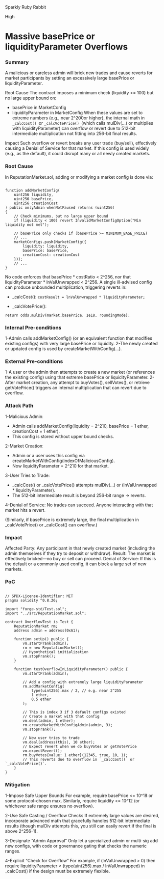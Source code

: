 Sparkly Ruby Rabbit

High

# Massive basePrice or liquidityParameter Overflows

### Summary

A malicious or careless admin will brick new trades and cause reverts for market participants by setting an excessively large basePrice or liquidityParameter.

Root Cause
The contract imposes a minimum check (liquidity >= 100) but no large upper bound on:

- basePrice in MarketConfig
- liquidityParameter in MarketConfig
When these values are set to extreme numbers (e.g., near 2^200or higher), the internal math in `_calcCost() `or `_calcVotePrice() `(which calls mulDiv(...) or multiplies with liquidityParameter) can overflow or revert due to 512-bit intermediate multiplication not fitting into 256-bit final results.

Impact
Such overflow or revert breaks any user trade (buy/sell), effectively causing a Denial of Service for that market. If this config is used widely (e.g., as the default), it could disrupt many or all newly created markets.

### Root Cause

In ReputationMarket.sol, adding or modifying a market config is done via:

```solidity

function addMarketConfig(
    uint256 liquidity,
    uint256 basePrice,
    uint256 creationCost
) public onlyAdmin whenNotPaused returns (uint256)
{
    // Check minimums, but no large upper bound
    if (liquidity < 100) revert InvalidMarketConfigOption("Min liquidity not met");

    // basePrice only checks if (basePrice >= MINIMUM_BASE_PRICE)
    // ...
    marketConfigs.push(MarketConfig({ 
        liquidity: liquidity, 
        basePrice: basePrice, 
        creationCost: creationCost 
    }));
    // ...
}
```
No code enforces that basePrice * costRatio < 2^256, nor that liquidityParameter * lnValUnwrapped < 2^256. A single ill-advised config can produce unbounded multiplication, triggering reverts in:
- _calcCost():
`costResult = lnValUnwrapped * liquidityParameter;`

- _calcVotePrice():

`return odds.mulDiv(market.basePrice, 1e18, roundingMode);`

### Internal Pre-conditions

1-Admin calls addMarketConfig() (or an equivalent function that modifies existing configs) with very large basePrice or liquidity.
2-The newly created or updated config is used by createMarketWithConfig(...).

### External Pre-conditions

1-A user or the admin then attempts to create a new market (or references the existing config) using that extreme basePrice or liquidityParameter.
2-After market creation, any attempt to buyVotes(), sellVotes(), or retrieve getVotePrice() triggers an internal multiplication that can revert due to overflow.


### Attack Path

1-Malicious Admin:
- Admin calls addMarketConfig(liquidity = 2^210, basePrice = 1 ether, creationCost = 1 ether).
- This config is stored without upper bound checks.

2-Market Creation:
- Admin or a user uses this config via createMarketWithConfig(indexOfMaliciousConfig).
- Now liquidityParameter = 2^210 for that market.

3-User Tries to Trade:
- _calcCost() or _calcVotePrice() attempts mulDiv(...) or (lnValUnwrapped * liquidityParameter).
- The 512-bit intermediate result is beyond 256-bit range → reverts.

4-Denial of Service:
No trades can succeed. Anyone interacting with that market hits a revert.

(Similarly, if basePrice is extremely large, the final multiplication in _calcVotePrice() or _calcCost() can overflow.)



### Impact

Affected Party: Any participant in that newly created market (including the admin themselves if they try to deposit or withdraw).
Result: The market is effectively bricked—no buy or sell can proceed.
Denial of Service: If this is the default or a commonly used config, it can block a large set of new markets.

### PoC



```solidity

// SPDX-License-Identifier: MIT
pragma solidity ^0.8.26;

import "forge-std/Test.sol";
import "../src/ReputationMarket.sol";

contract OverflowTest is Test {
    ReputationMarket rm;
    address admin = address(0xA1);

    function setUp() public {
        vm.startPrank(admin);
        rm = new ReputationMarket();
        // Hypothetical initialization
        vm.stopPrank();
    }

    function testOverflowInLiquidityParameter() public {
        vm.startPrank(admin);

        // Add a config with extremely large liquidityParameter
        rm.addMarketConfig(
            type(uint256).max / 2, // e.g. near 2^255 
            1 ether, 
            0.5 ether
        );

        // This is index 3 if 3 default configs existed
        // Create a market with that config
        vm.deal(admin, 1 ether);
        rm.createMarketWithConfigAdmin(admin, 3); 
        vm.stopPrank();

        // Now user tries to trade
        vm.deal(address(this), 10 ether);
        // Expect revert when we do buyVotes or getVotePrice
        vm.expectRevert();
        rm.buyVotes{value: 1 ether}(12345, true, 10, 1); 
        // This reverts due to overflow in `_calcCost()` or `_calcVotePrice()`.
    }
}

```

### Mitigation

1-Impose Safe Upper Bounds
For example, require basePrice <= 10^18 or some protocol-chosen max.
Similarly, require liquidity <= 10^12 (or whichever safe range ensures no overflow).

2-Use Safe Casting / Overflow Checks
If extremely large values are desired, incorporate advanced math that gracefully handles 512-bit intermediate results (though mulDiv attempts this, you still can easily revert if the final is above 2^256-1).

3-Designate “Admin Approval”
Only let a specialized admin or multi-sig add new configs, with code or governance gating that checks the numeric ranges.

4-Explicit “Check for Overflow”
For example, if (lnValUnwrapped > 0) then require liquidityParameter < (type(uint256).max / lnValUnwrapped) in _calcCost() if the design must be extremely flexible.